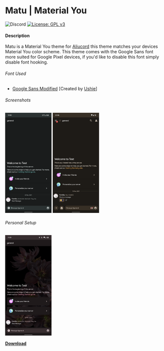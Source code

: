 # Matu | Material You
![Discord](https://img.shields.io/discord/811255666990907402?label=Aliucord%20Support&logo=discord&logoColor=white&style=flat-square) [![License: GPL v3](https://img.shields.io/badge/License-GPLv3-blue.svg?style=flat-square)](https://www.gnu.org/licenses/gpl-3.0)

#### Description
Matu is a Material You theme for [Aliucord](https://github.com/Aliucord/Aliucord) this theme matches your devices Material You color scheme. 
This theme comes with the Google Sans font more suited for Google Pixel devices, if you'd like to disable this font simply disable font hooking.

###### Font Used
- [Google Sans Modified](https://raw.githubusercontent.com/Ushie/main/main/Productsansbutbetter.ttf) [Created by [Ushie](https://github.com/Ushie)]

###### Screenshots
<img src="Img1.png" width="150"/> <img src="Img2.png" width="150"/>
###### Personal Setup
<img src="Img3.png" width="150"/>

[**Download**](https://github.com/MrSpidercat/Matu/releases/download/Release/matu-dark.json)

